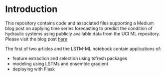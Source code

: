 # Introduction
This repository contains code and associated files supporting a Medium blog post on applying time series forecasting to predict the condition of hydraulic systems using publicly available data from the UCI ML repository. Please visit the blog post [here](https://medium.com/towards-artificial-intelligence/time-series-forecasting-building-and-deploying-models-f647c2ec7567)

The first of two articles and the LSTM-ML notebook contain applications of:
- feature extraction and selection using tsfresh packages
- modeling using LSTMs and ensemble gradient
- deploying with Flask
